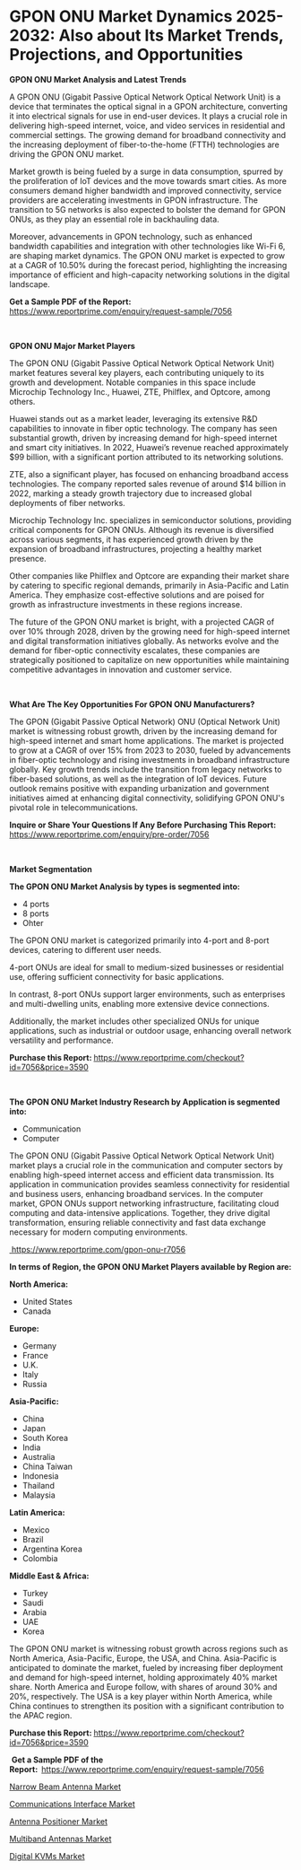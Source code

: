 <p><h1>GPON ONU Market Dynamics 2025-2032: Also about Its Market Trends, Projections, and Opportunities</h1></p><p><strong>GPON ONU Market Analysis and Latest Trends</strong></p>
<p><p>A GPON ONU (Gigabit Passive Optical Network Optical Network Unit) is a device that terminates the optical signal in a GPON architecture, converting it into electrical signals for use in end-user devices. It plays a crucial role in delivering high-speed internet, voice, and video services in residential and commercial settings. The growing demand for broadband connectivity and the increasing deployment of fiber-to-the-home (FTTH) technologies are driving the GPON ONU market.</p><p>Market growth is being fueled by a surge in data consumption, spurred by the proliferation of IoT devices and the move towards smart cities. As more consumers demand higher bandwidth and improved connectivity, service providers are accelerating investments in GPON infrastructure. The transition to 5G networks is also expected to bolster the demand for GPON ONUs, as they play an essential role in backhauling data.</p><p>Moreover, advancements in GPON technology, such as enhanced bandwidth capabilities and integration with other technologies like Wi-Fi 6, are shaping market dynamics. The GPON ONU market is expected to grow at a CAGR of 10.50% during the forecast period, highlighting the increasing importance of efficient and high-capacity networking solutions in the digital landscape.</p></p>
<p><strong>Get a Sample PDF of the Report:&nbsp;</strong> <a href="https://www.reportprime.com/enquiry/request-sample/7056?utm_campaign=12&utm_medium=2&utm_source=Github&utm_content=ia&utm_term=19032025&utm_id=gpon-onu">https://www.reportprime.com/enquiry/request-sample/7056</a></p>
<p>&nbsp;</p>
<p><strong>GPON ONU Major Market Players</strong></p>
<p><p>The GPON ONU (Gigabit Passive Optical Network Optical Network Unit) market features several key players, each contributing uniquely to its growth and development. Notable companies in this space include Microchip Technology Inc., Huawei, ZTE, Philflex, and Optcore, among others.</p><p>Huawei stands out as a market leader, leveraging its extensive R&D capabilities to innovate in fiber optic technology. The company has seen substantial growth, driven by increasing demand for high-speed internet and smart city initiatives. In 2022, Huawei’s revenue reached approximately $99 billion, with a significant portion attributed to its networking solutions.</p><p>ZTE, also a significant player, has focused on enhancing broadband access technologies. The company reported sales revenue of around $14 billion in 2022, marking a steady growth trajectory due to increased global deployments of fiber networks.</p><p>Microchip Technology Inc. specializes in semiconductor solutions, providing critical components for GPON ONUs. Although its revenue is diversified across various segments, it has experienced growth driven by the expansion of broadband infrastructures, projecting a healthy market presence.</p><p>Other companies like Philflex and Optcore are expanding their market share by catering to specific regional demands, primarily in Asia-Pacific and Latin America. They emphasize cost-effective solutions and are poised for growth as infrastructure investments in these regions increase.</p><p>The future of the GPON ONU market is bright, with a projected CAGR of over 10% through 2028, driven by the growing need for high-speed internet and digital transformation initiatives globally. As networks evolve and the demand for fiber-optic connectivity escalates, these companies are strategically positioned to capitalize on new opportunities while maintaining competitive advantages in innovation and customer service.</p></p>
<p>&nbsp;</p>
<p><strong>What Are The Key Opportunities For GPON ONU Manufacturers?</strong></p>
<p><p>The GPON (Gigabit Passive Optical Network) ONU (Optical Network Unit) market is witnessing robust growth, driven by the increasing demand for high-speed internet and smart home applications. The market is projected to grow at a CAGR of over 15% from 2023 to 2030, fueled by advancements in fiber-optic technology and rising investments in broadband infrastructure globally. Key growth trends include the transition from legacy networks to fiber-based solutions, as well as the integration of IoT devices. Future outlook remains positive with expanding urbanization and government initiatives aimed at enhancing digital connectivity, solidifying GPON ONU's pivotal role in telecommunications.</p></p>
<p><strong>Inquire or Share Your Questions If Any Before Purchasing This Report:</strong> <a href="https://www.reportprime.com/enquiry/pre-order/7056?utm_campaign=12&utm_medium=2&utm_source=Github&utm_content=ia&utm_term=19032025&utm_id=gpon-onu">https://www.reportprime.com/enquiry/pre-order/7056</a></p>
<p>&nbsp;</p>
<p><strong>Market Segmentation</strong></p>
<p><strong>The GPON ONU Market Analysis by types is segmented into:</strong></p>
<p><ul><li>4 ports</li><li>8 ports</li><li>Ohter</li></ul></p>
<p><p>The GPON ONU market is categorized primarily into 4-port and 8-port devices, catering to different user needs. </p><p>4-port ONUs are ideal for small to medium-sized businesses or residential use, offering sufficient connectivity for basic applications. </p><p>In contrast, 8-port ONUs support larger environments, such as enterprises and multi-dwelling units, enabling more extensive device connections. </p><p>Additionally, the market includes other specialized ONUs for unique applications, such as industrial or outdoor usage, enhancing overall network versatility and performance.</p></p>
<p><strong>Purchase this Report:&nbsp;</strong><a href="https://www.reportprime.com/checkout?id=7056&price=3590&utm_campaign=12&utm_medium=2&utm_source=Github&utm_content=ia&utm_term=19032025&utm_id=gpon-onu">https://www.reportprime.com/checkout?id=7056&price=3590</a></p>
<p>&nbsp;</p>
<p><strong>The GPON ONU Market Industry Research by Application is segmented into:</strong></p>
<p><ul><li>Communication</li><li>Computer</li></ul></p>
<p><p>The GPON ONU (Gigabit Passive Optical Network Optical Network Unit) market plays a crucial role in the communication and computer sectors by enabling high-speed internet access and efficient data transmission. Its application in communication provides seamless connectivity for residential and business users, enhancing broadband services. In the computer market, GPON ONUs support networking infrastructure, facilitating cloud computing and data-intensive applications. Together, they drive digital transformation, ensuring reliable connectivity and fast data exchange necessary for modern computing environments.</p></p>
<p><a href="https://www.reportprime.com/gpon-onu-r7056?utm_campaign=12&utm_medium=2&utm_source=Github&utm_content=ia&utm_term=19032025&utm_id=gpon-onu">&nbsp;https://www.reportprime.com/gpon-onu-r7056</a></p>
<p><strong>In terms of Region, the GPON ONU Market Players available by Region are:</strong></p>
<p>
    <p> <strong> North America: </strong>
        <ul>
            <li>United States</li>
            <li>Canada</li>
        </ul>
        </p> 
    <p> <strong> Europe: </strong>
        <ul>
            <li>Germany</li>
            <li>France</li>
            <li>U.K.</li>
            <li>Italy</li>
            <li>Russia</li>
        </ul>
        </p> 
    <p> <strong> Asia-Pacific: </strong>
        <ul>
            <li>China</li>
            <li>Japan</li>
            <li>South Korea</li>
            <li>India</li>
            <li>Australia</li>
            <li>China Taiwan</li>
            <li>Indonesia</li>
            <li>Thailand</li>
            <li>Malaysia</li>
        </ul>
        </p> 
    <p> <strong> Latin America: </strong>
        <ul>
            <li>Mexico</li>
            <li>Brazil</li>
            <li>Argentina Korea</li>
            <li>Colombia</li>
        </ul>
        </p> 
    <p> <strong> Middle East & Africa: </strong>
        <ul>
            <li>Turkey</li>
            <li>Saudi</li>
            <li>Arabia</li>
            <li>UAE</li>
            <li>Korea</li>
        </ul>
    </p>
    </p>
<p><p>The GPON ONU market is witnessing robust growth across regions such as North America, Asia-Pacific, Europe, the USA, and China. Asia-Pacific is anticipated to dominate the market, fueled by increasing fiber deployment and demand for high-speed internet, holding approximately 40% market share. North America and Europe follow, with shares of around 30% and 20%, respectively. The USA is a key player within North America, while China continues to strengthen its position with a significant contribution to the APAC region.</p></p>
<p><strong>Purchase this Report: </strong><a href="https://www.reportprime.com/checkout?id=7056&price=3590&utm_campaign=12&utm_medium=2&utm_source=Github&utm_content=ia&utm_term=19032025&utm_id=gpon-onu">https://www.reportprime.com/checkout?id=7056&price=3590</a></p>
<p>&nbsp;<strong>Get a Sample PDF of the Report:&nbsp;&nbsp;</strong><a href="https://www.reportprime.com/enquiry/request-sample/7056?utm_campaign=12&utm_medium=2&utm_source=Github&utm_content=ia&utm_term=19032025&utm_id=gpon-onu">https://www.reportprime.com/enquiry/request-sample/7056</a></p>
<p><strong></strong></p>
<p><p><a href="https://github.com/prantoblouin/Market-Research-Report-List-1/blob/main/narrow-beam-antenna-market.md?utm_campaign=12&utm_medium=2&utm_source=Github&utm_content=ia&utm_term=19032025&utm_id=gpon-onu">Narrow Beam Antenna Market</a></p><p><a href="https://github.com/guyotkiferhi/Market-Research-Report-List-1/blob/main/communications-interface-market.md?utm_campaign=12&utm_medium=2&utm_source=Github&utm_content=ia&utm_term=19032025&utm_id=gpon-onu">Communications Interface Market</a></p><p><a href="https://github.com/karydacamu/Market-Research-Report-List-1/blob/main/antenna-positioner-market.md?utm_campaign=12&utm_medium=2&utm_source=Github&utm_content=ia&utm_term=19032025&utm_id=gpon-onu">Antenna Positioner Market</a></p><p><a href="https://github.com/iyachikareva/Market-Research-Report-List-1/blob/main/multiband-antennas-market.md?utm_campaign=12&utm_medium=2&utm_source=Github&utm_content=ia&utm_term=19032025&utm_id=gpon-onu">Multiband Antennas Market</a></p><p><a href="https://github.com/naomaroaoonv/Market-Research-Report-List-1/blob/main/digital-kvms-market.md?utm_campaign=12&utm_medium=2&utm_source=Github&utm_content=ia&utm_term=19032025&utm_id=gpon-onu">Digital KVMs Market</a></p></p>